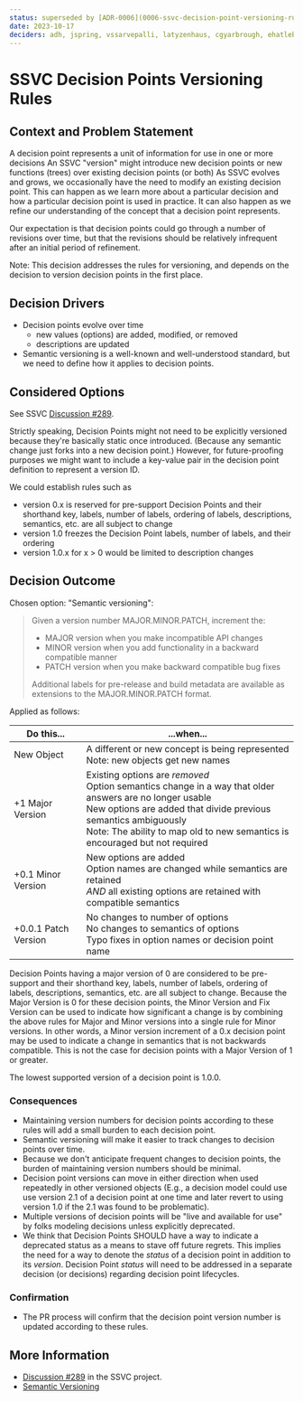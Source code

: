 ```yaml
---
status: superseded by [ADR-0006](0006-ssvc-decision-point-versioning-rules.md)
date: 2023-10-17 
deciders: adh, jspring, vssarvepalli, latyzenhaus, cgyarbrough, ehatleback
---
```

# SSVC Decision Points Versioning Rules

## Context and Problem Statement

A decision point represents a unit of information for use in one or more decisions
An SSVC "version" might introduce new decision points or new functions (trees) over existing decision points (or both)
As SSVC evolves and grows, we occasionally have the need to modify an existing decision point.
This can happen as we learn more about a particular decision and how a particular decision point is used in practice.
It can also happen as we refine our understanding of the concept that a decision point represents.

Our expectation is that decision points could go through a number of revisions over time, but that the revisions
should be relatively infrequent after an initial period of refinement.

Note: This decision addresses the rules for versioning, and depends on the decision to version decision points in the first place.

## Decision Drivers

- Decision points evolve over time
  - new values (options) are added, modified, or removed
  - descriptions are updated
- Semantic versioning is a well-known and well-understood standard, but we need to define how it applies to decision points.

## Considered Options

See SSVC [Discussion #289](https://github.com/CERTCC/SSVC/discussions/289).

Strictly speaking, Decision Points might not need to be explicitly versioned because they're basically static once introduced.
(Because any semantic change just forks into a new decision point.)
However, for future-proofing purposes we might want to include a key-value pair in the decision point definition to represent a version ID.

We could establish rules such as

- version 0.x is reserved for pre-support Decision Points and their shorthand key, labels, number of labels, ordering of labels, descriptions, semantics, etc. are all subject to change
- version 1.0 freezes the Decision Point labels, number of labels, and their ordering
- version 1.0.x for x > 0 would be limited to description changes

## Decision Outcome

Chosen option: "Semantic versioning":

> Given a version number MAJOR.MINOR.PATCH, increment the:
>
> - MAJOR version when you make incompatible API changes
> - MINOR version when you add functionality in a backward compatible manner
> - PATCH version when you make backward compatible bug fixes
>
> Additional labels for pre-release and build metadata are available as extensions to the MAJOR.MINOR.PATCH format.

Applied as follows:

| Do this...           | ...when...                                                                                                                                                                                                                                                        |
|----------------------|-------------------------------------------------------------------------------------------------------------------------------------------------------------------------------------------------------------------------------------------------------------------|
| New Object           | A different or new concept is being represented<br/>Note: new objects get new names                                                                                                                                                                               |
| +1 Major Version     | Existing options are *removed*<br/>Option semantics change in a way that older answers are no longer usable<br/>New options are added that divide previous semantics ambiguously<br/>Note: The ability to map old to new semantics is encouraged but not required |
| +0.1 Minor Version   | New options are added<br/>Option names are changed while semantics are retained<br/>*AND* all existing options are retained with compatible semantics                                                                                                             |
| +0.0.1 Patch Version | No changes to number of options<br/>No changes to semantics of options<br/>Typo fixes in option names or decision point name                                                                                                                                      |

Decision Points having a major version of 0 are considered to be pre-support and their shorthand key, labels, number of labels, ordering of labels, descriptions, semantics, etc. are all subject to change.
Because the Major Version is 0 for these decision points, the Minor Version and Fix Version can be used to indicate how
significant a change is by combining the above rules for Major and Minor versions into a single rule for Minor versions.
In other words, a Minor version increment of a 0.x decision point may be used to indicate a change in semantics that
is not backwards compatible. This is not the case for decision points with a Major Version of 1 or greater.

The lowest supported version of a decision point is 1.0.0.

### Consequences

- Maintaining version numbers for decision points according to these rules will add a small burden to each decision point.
- Semantic versioning will make it easier to track changes to decision points over time.
- Because we don't anticipate frequent changes to decision points, the burden of maintaining version numbers should be minimal.
- Decision point versions can move in either direction when used repeatedly in other versioned objects (E.g., a decision model could
use use version 2.1 of a decision point at one time and later revert to using version 1.0 if the 2.1 was found to be problematic).
- Multiple versions of decision points will be "live and available for use" by folks modeling decisions unless explicitly deprecated.
- We think that Decision Points SHOULD have a way to indicate a deprecated status as a means to stave off future regrets.
This implies the need for a way to denote the *status* of a decision point in addition to its *version*.
Decision Point *status* will need to be addressed in a separate decision (or decisions) regarding decision point lifecycles.

### Confirmation

- The PR process will confirm that the decision point version number is updated according to these rules.

## More Information

- [Discussion #289](https://github.com/CERTCC/SSVC/discussions/289) in the SSVC project.
- [Semantic Versioning](https://semver.org/)
